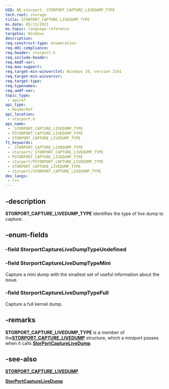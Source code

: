 ```yaml
---
UID: NE:storport._STORPORT_CAPTURE_LIVEDUMP_TYPE
tech.root: storage
title: STORPORT_CAPTURE_LIVEDUMP_TYPE
ms.date: 05/13/2021
ms.topic: language-reference
targetos: Windows
description: 
req.construct-type: enumeration
req.ddi-compliance: 
req.header: storport.h
req.include-header: 
req.kmdf-ver: 
req.max-support: 
req.target-min-winverclnt: Windows 10, version 21H1
req.target-min-winversvr: 
req.target-type: 
req.typenames: 
req.umdf-ver: 
topic_type:
 - apiref
api_type:
 - HeaderDef
api_location:
 - storport.h
api_name:
 - _STORPORT_CAPTURE_LIVEDUMP_TYPE
 - PSTORPORT_CAPTURE_LIVEDUMP_TYPE
 - STORPORT_CAPTURE_LIVEDUMP_TYPE
f1_keywords:
 - _STORPORT_CAPTURE_LIVEDUMP_TYPE
 - storport/_STORPORT_CAPTURE_LIVEDUMP_TYPE
 - PSTORPORT_CAPTURE_LIVEDUMP_TYPE
 - storport/PSTORPORT_CAPTURE_LIVEDUMP_TYPE
 - STORPORT_CAPTURE_LIVEDUMP_TYPE
 - storport/STORPORT_CAPTURE_LIVEDUMP_TYPE
dev_langs:
 - c++
---
```


## -description

**STORPORT_CAPTURE_LIVEDUMP_TYPE** identifies the type of live dump to capture.

## -enum-fields

### -field StorportCaptureLiveDumpTypeUndefined

### -field StorportCaptureLiveDumpTypeMini

Capture a mini dump with the smallest set of useful information about the issue.

### -field StorportCaptureLiveDumpTypeFull

Capture a full kernel dump.

## -remarks

**STORPORT_CAPTURE_LIVEDUMP_TYPE** is a member of the[**STORPORT_CAPTURE_LIVEDUMP**](ns-storport-storport_capture_livedump.md) structure, which a miniport passes when it calls [**StorPortCaptureLiveDump**](nf-storport-storportcapturelivedump.md).

## -see-also

[**STORPORT_CAPTURE_LIVEDUMP**](ns-storport-storport_capture_livedump.md)

[**StorPortCaptureLiveDump**](nf-storport-storportcapturelivedump.md)

